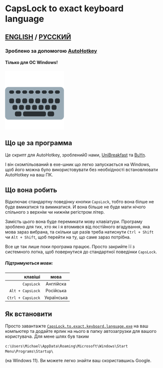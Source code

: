 # CapsLock to exact keyboard language
## [ENGLISH](https://github.com/UniBreakfast/capslock-to-exact-keyboard-language/blob/master/README.md) / [РУССКИЙ](https://github.com/UniBreakfast/capslock-to-exact-keyboard-language/blob/master/README.RU.md)
### Зроблено за допомогою [AutoHotkey](https://www.autohotkey.com/)
#### Тілько для ОС Windows!
![абстрактна клавіатура](https://github.com/UniBreakfast/capslock-to-exact-keyboard-language/blob/master/keyboard.png?raw=true)

## Що це за программа

Це скрипт для AutoHotkey, зроблений0 нами, [UniBreakfast](https://github.com/UniBreakfast) та [BuYn](https://github.com/Buyn).

І він скомпільований в exe-шник що легко запускається на Windows, щоб його можна було використовувати без необхідності встановлювати AutoHotkey на ваш ПК.

## Що вона робить

Відключає стандартну поведінку кнопки `CapsLock`, тобто вона білше не буде вмикатися та вимикатися. И вона більше не буде мати нічого спільного з верхнім чи нижнім регістром літер.

Замість цього вона буде перемикати мову клавіатури. Програму зроблено для тих, хто як і я втомився від постійного вгадування, яка мова зараз вибрана, та скільки ще разів треба натиснути `Ctrl + Shift` чи `Alt + Shift`, щоб перейти на ту, що саме зараз потрібна.

Все це так лише поки програма працює. Просто закрийте її з системного лотка, щоб повернутися до стандартної поведінки `CapsLock`.

##### Підтримуються мови:

|           клавіші |    мова    |
|------------------:|:----------:|
|        `CapsLock` |  Англійска |
|  `Alt + CapsLock` |  Російська |
| `Ctrl + CapsLock` | Українська |

## Як встановити
Просто завантажте [`CapsLock.to.exact.keyboard.language.exe`](https://github.com/UniBreakfast/capslock-to-exact-keyboard-language/releases/download/release/CapsLock.to.exact.keyboard.language.exe) на ваш компьютер та додайте ярлик на нього в папку автозагрузки для вашого користувача. Для мене шлях був таким

```c:\Users\Michael\AppData\Roaming\Microsoft\Windows\Start Menu\Programs\Startup\```

(на Windows 11). Ви можете легко знайти ваш скориставшись Google.
